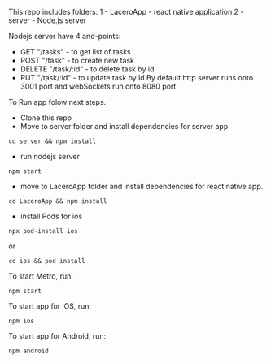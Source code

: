 This repo includes folders:
1 - LaceroApp - react native application
2 - server - Node.js server

Nodejs server have 4 and-points:
- GET "/tasks" - to get list of tasks
- POST "/task" - to create new task
- DELETE "/task/:id" - to delete task by id
- PUT "/task/:id" - to update task by id
By default http server runs onto 3001 port and webSockets run onto 8080 port.

To Run app folow next steps.
- Clone this repo
- Move to server folder and install dependencies for server app
```
cd server && npm install
```
- run nodejs server
```
npm start
```
- move to LaceroApp folder and install dependencies for react native app.
  
```
cd LaceroApp && npm install

```
- install Pods for ios
```
npx pod-install ios 
```
or 
```
cd ios && pod install
```
To start Metro, run:

```
npm start
```

To start app for iOS, run:

```
npm ios
```

To start app for Android, run:

```
npm android
```
